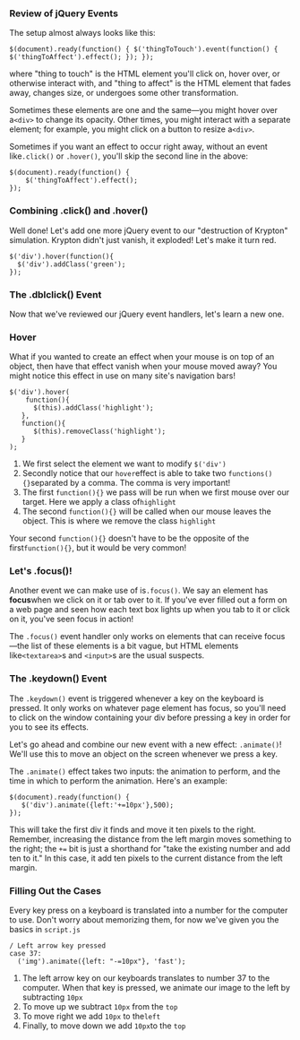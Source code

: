 ### **Review of jQuery Events**

The setup almost always looks like this:

`$(document).ready(function() {
    $('thingToTouch').event(function() {
        $('thingToAffect').effect();
    });
});`

where "thing to touch" is the HTML element you'll click on, hover over, or otherwise interact with, and "thing to affect" is the HTML element that fades away, changes size, or undergoes some other transformation.

Sometimes these elements are one and the same—you might hover over a`<div>` to change its opacity. Other times, you might interact with a separate element; for example, you might click on a button to resize a`<div>`.

Sometimes if you want an effect to occur right away, without an event like`.click()` or `.hover()`, you'll skip the second line in the above:

```
$(document).ready(function() {
    $('thingToAffect').effect();
});
```

### **Combining .click\(\) and .hover\(\)**

Well done! Let's add one more jQuery event to our "destruction of Krypton" simulation. Krypton didn't just vanish, it exploded! Let's make it turn red.

```
$('div').hover(function(){
  $('div').addClass('green');
});
```

### **The .dblclick\(\) Event**

Now that we've reviewed our jQuery event handlers, let's learn a new one.

### **Hover**

What if you wanted to create an effect when your mouse is on top of an object, then have that effect vanish when your mouse moved away? You might notice this effect in use on many site's navigation bars!

```
$('div').hover(
    function(){
      $(this).addClass('highlight');
   },
   function(){
      $(this).removeClass('highlight');
   }
);
```

1. We first select the element we want to modify `$('div')`
2. Secondly notice that our `hover`effect is able to take two `functions(){}`separated by a comma. The comma is very important!
3. The first `function(){}` we pass will be run when we first mouse over our target. Here we apply a class of`highlight`
4. The second `function(){}` will be called when our mouse leaves the object. This is where we remove the class `highlight`

Your second `function(){}` doesn't have to be the opposite of the first`function(){}`, but it would be very common!

### **Let's .focus\(\)!**

Another event we can make use of is`.focus()`. We say an element has **focus**when we click on it or tab over to it. If you've ever filled out a form on a web page and seen how each text box lights up when you tab to it or click on it, you've seen focus in action!

The `.focus()` event handler only works on elements that can receive focus—the list of these elements is a bit vague, but HTML elements like`<textarea>`s and `<input>`s are the usual suspects.

### **The .keydown\(\) Event**

The `.keydown()` event is triggered whenever a key on the keyboard is pressed. It only works on whatever page element has focus, so you'll need to click on the window containing your div before pressing a key in order for you to see its effects.

Let's go ahead and combine our new event with a new effect: `.animate()`! We'll use this to move an object on the screen whenever we press a key.

The `.animate()` effect takes two inputs: the animation to perform, and the time in which to perform the animation. Here's an example:

```
$(document).ready(function() {
   $('div').animate({left:'+=10px'},500);
});
```

This will take the first div it finds and move it ten pixels to the right. Remember, increasing the distance from the left margin moves something to the right; the `+=` bit is just a shorthand for "take the existing number and add ten to it." In this case, it add ten pixels to the current distance from the left margin.

### **Filling Out the Cases**

Every key press on a keyboard is translated into a number for the computer to use. Don't worry about memorizing them, for now we've given you the basics in `script.js`

```
/ Left arrow key pressed
case 37:
  ('img').animate({left: "-=10px"}, 'fast');
```

1. The left arrow key on our keyboards translates to number 37 to the computer. When that key is pressed, we animate our image to the left by subtracting `10px`
2. To move up we subtract `10px` from the `top`
3. To move right we add `10px` to the`left`
4. Finally, to move down we add `10px`to the `top`




